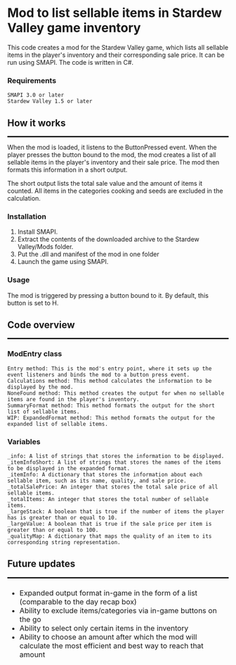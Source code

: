 <h1>Mod to list sellable items in Stardew Valley game inventory</h1>

<p>This code creates a mod for the Stardew Valley game, which lists all sellable items in the player's inventory and their 
corresponding sale price. It can be run using SMAPI. The code is written in C#. </p>
<h3>Requirements</h3>

    SMAPI 3.0 or later
    Stardew Valley 1.5 or later

<h2>How it works</h2><hr style="height: 3px;">

When the mod is loaded, it listens to the ButtonPressed event. When the player presses the button bound to the mod, 
the mod creates a list of all sellable items in the player's inventory and their sale price. The mod then formats this 
information in a short output.

The short output lists the total sale value and the amount of items it counted. All items in the categories cooking and 
seeds are excluded in the calculation.
<h3>Installation</h3>
<ol>
    <li> Install SMAPI.</li>
    <li> Extract the contents of the downloaded archive to the Stardew Valley/Mods folder. </li>
    <li> Put the .dll and manifest of the mod in one folder </li>
    <li> Launch the game using SMAPI. </li>
</ol>

<h3>Usage</h3>
The mod is triggered by pressing a button bound to it. By default, this button is set to H.

<h2>Code overview</h2><hr style="height: 3px;">
<h3>ModEntry class</h3>

    Entry method: This is the mod's entry point, where it sets up the event listeners and binds the mod to a button press event.
    Calculations method: This method calculates the information to be displayed by the mod.
    NoneFound method: This method creates the output for when no sellable items are found in the player's inventory.
    SummaryFormat method: This method formats the output for the short list of sellable items.
    WIP: ExpandedFormat method: This method formats the output for the expanded list of sellable items.

<h3>Variables</h3>

    _info: A list of strings that stores the information to be displayed.
    _itemInfoShort: A list of strings that stores the names of the items to be displayed in the expanded format.
    _itemInfo: A dictionary that stores the information about each sellable item, such as its name, quality, and sale price.
    _totalSalePrice: An integer that stores the total sale price of all sellable items.
    _totalItems: An integer that stores the total number of sellable items.
    _largeStack: A boolean that is true if the number of items the player has is greater than or equal to 10.
    _largeValue: A boolean that is true if the sale price per item is greater than or equal to 100.
    _qualityMap: A dictionary that maps the quality of an item to its corresponding string representation.

<h2>Future updates</h2><hr style="height: 3px;">
<h3 style="font-weight:normal;">
    <ul>
        <li> Expanded output format in-game in the form of a list (comparable to the day recap box) </li>
        <li> Ability to exclude items/categories via in-game buttons on the go </li>
        <li> Ability to select only certain items in the inventory </li>
        <li> Ability to choose an amount after which the mod will calculate the most efficient and best way to
              reach that amount</li>
    </ul>
</h3>